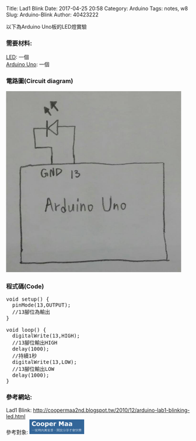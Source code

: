 Title: Lad1 Blink
Date: 2017-04-25 20:58
Category: Arduino
Tags: notes, w8
Slug: Arduino-Blink
Author: 40423222

以下為Arduino Uno板的LED燈實驗

<!-- PELICAN_END_SUMMARY -->

### 需要材料:
<a href="https://40423222.github.io/2017springcd_hw/blog/Arduino-LED.html">LED</a>: 一個<br/>
<a href="http://coopermaa2nd.blogspot.tw/2011/05/arduino.html">Arduino Uno</a>: 一個

### 電路圖(Circuit diagram)

<img src="./../data/Arduino/Blink/Circuit diagram.png" width="480" />

### 程式碼(Code)

<pre class="brush: python">
void setup() {
  pinMode(13,OUTPUT);
  //13腳位為輸出
}

void loop() {
  digitalWrite(13,HIGH);
  //13腳位輸出HIGH
  delay(1000);
  //持續1秒
  digitalWrite(13,LOW);
  //13腳位輸出LOW
  delay(1000);
}
</pre>

### 參考網站:
Lad1 Blink:
<a href="http://coopermaa2nd.blogspot.tw/2010/12/arduino-lab1-blinking-led.html">http://coopermaa2nd.blogspot.tw/2010/12/arduino-lab1-blinking-led.html</a><br/>
參考對象:
<img src="./../data/Arduino/Cooper Maa.png" width="150" />